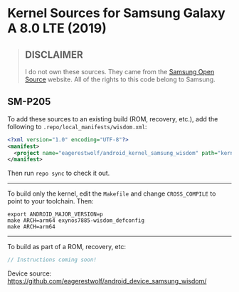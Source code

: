 # Kernel Sources for Samsung Galaxy A 8.0 LTE (2019)

> ## DISCLAIMER
> I do not own these sources. They came from the
> [Samsung Open Source](https://opensource.samsung.com) website. All of the
> rights to this code belong to Samsung.

## SM-P205
To add these sources to an existing build (ROM, recovery, etc.), add the
following to `.repo/local_manifests/wisdom.xml`:

```xml
<?xml version="1.0" encoding="UTF-8"?>
<manifest>
  <project name="eagerestwolf/android_kernel_samsung_wisdom" path="kernel/samsung/wisdom" remote="github" revision="android-9.0" />
</manifest>
```
Then run `repo sync` to check it out.

---

To build only the kernel, edit the `Makefile` and change `CROSS_COMPILE` to point to your toolchain. Then:
```
export ANDROID_MAJOR_VERSION=p
make ARCH=arm64 exynos7885-wisdom_defconfig
make ARCH=arm64
```

---

To build as part of a ROM, recovery, etc:
```js
// Instructions coming soon!
```

Device source: https://github.com/eagerestwolf/android_device_samsung_wisdom/
